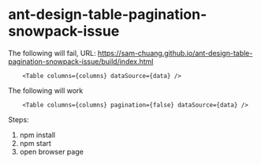 # ant-design-table-pagination-snowpack-issue

The following will fail, URL: https://sam-chuang.github.io/ant-design-table-pagination-snowpack-issue/build/index.html

```
    <Table columns={columns} dataSource={data} />
```

The following will work

```
    <Table columns={columns} pagination={false} dataSource={data} />
```

Steps:

1. npm install
2. npm start
3. open browser page
